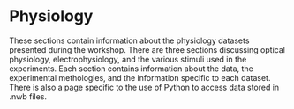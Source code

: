 # Physiology

These sections contain information about the physiology datasets presented during the workshop. There are three sections discussing optical physiology, electrophysiology, and the various stimuli used in the experiments. Each section contains information about the data, the experimental methologies, and the information specific to each dataset. There is also a page specific to the use of Python to access data stored in .nwb files.